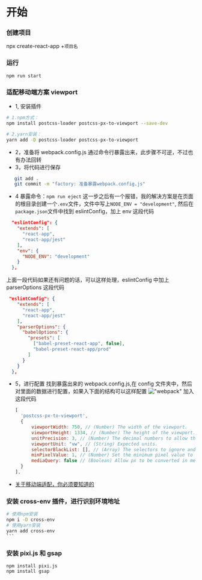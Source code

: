 # 开始

### 创建项目

npx create-react-app +`项目名`

### 运行

```
npm run start
```

### 适配移动端方案 viewport

- 1, 安装插件

```bash
# 1.npm方式：
npm install postcss-loader postcss-px-to-viewport --save-dev

# 2.yarn安装：
yarn add -D postcss-loader postcss-px-to-viewport

```

- 2，准备将 webpack.config.js 通过命令行暴露出来，此步骤不可逆，不过也有办法回转
- 3，将代码进行保存

```bash
   git add .
   git commit -m "factory: 准备暴露webpack.config.js"
```

- 4 暴露命令：`npm run eject`
  这一步之后有一个报错，我的解决方案是在页面的根目录创建一个`.env`文件，文件中写上`NODE_ENV = "development"`,
  然后在`package.json`文件中找到 eslintConfig，加上 env 这段代码

```json
  "eslintConfig": {
    "extends": [
      "react-app",
      "react-app/jest"
    ],
    "env": {
      "NODE_ENV": "development"
    }
  },
```

上面一段代码如果还有问题的话，可以这样处理，eslintConfig 中加上 parserOptions 这段代码

```json
 "eslintConfig": {
    "extends": [
      "react-app",
      "react-app/jest"
    ],
    "parserOptions": {
      "babelOptions": {
        "presets": [
          ["babel-preset-react-app", false],
          "babel-preset-react-app/prod"
        ]
      }
    }
  },
```

- 5，进行配置
  找到暴露出来的 webpack.config.js,在 config 文件夹中，然后对里面的数据进行配置，如果入下面的结构可以这样配置
  !["webpack"](https://cdn.staticaly.com/gh/creatliukun/picx@master/images/webpack1.7cwxzwv48o40.jpg "webpack")
  加入这段代码
  ```js
  [
    'postcss-px-to-viewport',
    {
        viewportWidth: 750, // (Number) The width of the viewport.
        viewportHeight: 1334, // (Number) The height of the viewport. -- 一般不需要配置
        unitPrecision: 3, // (Number) The decimal numbers to allow the REM units to grow to.
        viewportUnit: "vw", // (String) Expected units.
        selectorBlackList: [], // (Array) The selectors to ignore and leave as px.
        minPixelValue: 1, // (Number) Set the minimum pixel value to replace.
        mediaQuery: false // (Boolean) Allow px to be converted in media queries.
    }
  ],
  ```

* [关于移动端适配，你必须要知道的](https://juejin.cn/post/6844903845617729549#heading-28)

### 安装 cross-env 插件，进行识别环境地址

````bash
# 使用npm安装
npm i -D cross-env
# 使用yarn安装
yarn add cross-env
```
````

### 安装 pixi.js 和 gsap

```
npm install pixi.js
npm install gsap

```
